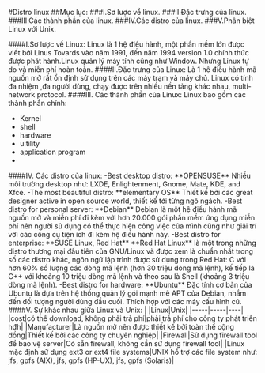 #Distro linux
##Mục lục:
###I.Sơ lược về linux.
###II.Đặc trưng của linux.
###III.Các thành phần của linux.
###IV.Các distro của linux.
###V.Phân biệt Linux với Unix.


####I.Sơ lược về Linux:
Linux là 1 hệ điều hành, một phần mềm lớn được viết bởi Linus Tovards vào năm 1991, đến năm 1994 version 1.0 chính thức được phát hành.Linux quản lý máy tính cũng như Window. Nhưng Linux tự do và miễn phí hoàn toàn.
####II.Đặc trưng của Linux:
Là 1 hệ điều hành mã nguồn mở rất ổn định sử dụng trên các máy trạm và máy chủ. Linux có tính đa nhiệm ,đa người dùng, chạy được trên nhiều nền tảng khác nhau, multi-network protocol.
####III. Các thành phần của Linux:
Linux bao gồm các thành phần chính:
<ul>
<li>Kernel</li>
<li>shell</li>
<li>hardware</li>
<li>ultility</li>
<li>application program<li>
</ul>
####IV. Các distro của linux:
-Best desktop distro: **OPENSUSE**
Nhiều môi trường desktop như: LXDE, Enlightenment, Gnome, Mate, KDE, and Xfce.
-The most beautiful distro: **elementary OS**
Thiết kế bởi các great designer active in open source world, thiết kế tới từng ngõ ngách.
-Best distro for personal server: **Debian**
Debian là một hệ điều hành mã nguồn mở và miễn phí đi kèm với hơn 20.000 gói phần mềm ứng dụng miễn phí nên người sử dụng có thể thực hiện công việc của mình cũng như giải trí với các công cụ tiện ích đi kèm hệ điều hành này.
-Best distro for enterprise: **SUSE Linux, Red Hat**
**Red Hat Linux** là một trong những distro thương mại đầu tiên của GNU/Linux và được xem là chuẩn nhất trong số các distro khác, ngôn ngữ lập trình được sử dụng trong Red Hat: C với hơn 60% số lượng các dòng mã lệnh (hơn 30 triệu dòng mã lệnh), kế tiếp là C++ với khoảng 10 triệu dòng mã lệnh và theo sau là Shell (khoảng 3 triệu dòng mã lệnh).
-Best distro for hardware: **Ubuntu**
Đặc tính cơ bản của Ubuntu là dựa trên hệ thống quản lý gói mạnh mẽ APT của Debian, nhắm đến đối tượng người dùng đầu cuối. Thích hợp với các máy cấu hình cũ.
####V. Sự khác nhau giữa Linux và Unix:
|     |Linux|Unix|
|-----|-----|----|
|cost|có thể download, không phải trả phí|phải trả phí cho công ty phát triển hđh|
|Manufacturer|Là nguồn mở nên được thiết kế bởi toàn thể cộng đồng|Thiết kế bởi các công ty chuyên nghiệp|
|Firewall|Sử dụng firewall tool để bảo vệ server|Có sẵn firewall, không cần sử dụng firewall tool|
|Linux mặc định sử dụng ext3 or ext4 file systems|UNIX hỗ trợ các file system như:  jfs, gpfs (AIX), jfs, gpfs (HP-UX), jfs, gpfs (Solaris)|



